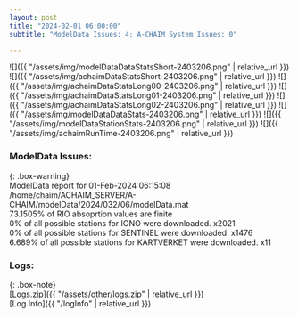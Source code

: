 ```yaml
---
layout: post
title: "2024-02-01 06:00:00"
subtitle: "ModelData Issues: 4; A-CHAIM System Issues: 0"

---
```


![]({{ "/assets/img/modelDataDataStatsShort-2403206.png" | relative_url }})
![]({{ "/assets/img/achaimDataStatsShort-2403206.png" | relative_url }})
![]({{ "/assets/img/achaimDataStatsLong00-2403206.png" | relative_url }})
![]({{ "/assets/img/achaimDataStatsLong01-2403206.png" | relative_url }})
![]({{ "/assets/img/achaimDataStatsLong02-2403206.png" | relative_url }})
![]({{ "/assets/img/modelDataDataStats-2403206.png" | relative_url }})
![]({{ "/assets/img/modelDataStationStats-2403206.png" | relative_url }})
![]({{ "/assets/img/achaimRunTime-2403206.png" | relative_url }})


### ModelData Issues:  
  
{: .box-warning}  
 ModelData report for 01-Feb-2024 06:15:08   
 /home/chaim/ACHAIM_SERVER/A-CHAIM/modelData/2024/032/06/modelData.mat   
 73.1505% of RIO absoprtion values are finite   
 0% of all possible stations for IONO were downloaded. x2021   
 0% of all possible stations for SENTINEL were downloaded. x1476   
 6.689% of all possible stations for KARTVERKET were downloaded. x11   
  


### Logs:  
  
{: .box-note}  
[Logs.zip]({{ "/assets/other/logs.zip" | relative_url }})  
[Log Info]({{ "/logInfo" | relative_url }})  
